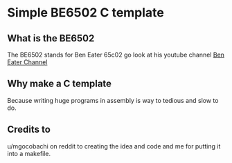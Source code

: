 # Simple BE6502 C template

## What is the BE6502

The BE6502 stands for Ben Eater 65c02 go look at his youtube channel [Ben Eater Channel](https://www.youtube.com/c/beneater)

## Why make a C template

Because writing huge programs in assembly is way to tedious and slow to do.

## Credits to
u/mgocobachi on reddit to creating the idea and code and me for putting it into a makefile.
